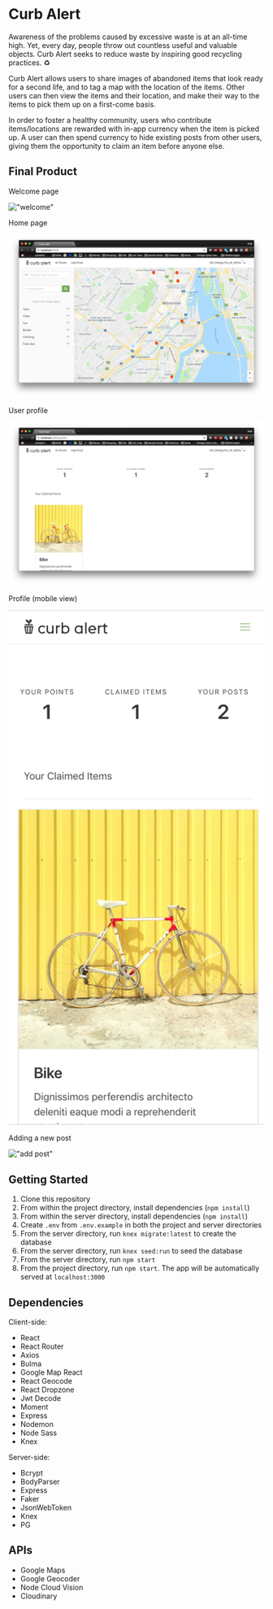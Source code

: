 # Curb Alert

Awareness of the problems caused by excessive waste is at an all-time high. Yet, every day, people throw out countless useful and valuable objects. Curb Alert seeks to reduce waste by inspiring good recycling practices. :recycle:

Curb Alert allows users to share images of abandoned items that look ready for a second life, and to tag a map with the location of the items. Other users can then view the items and their location, and make their way to the items to pick them up on a first-come basis.

In order to foster a healthy community, users who contribute items/locations are rewarded with in-app currency when the item is picked up. A user can then spend currency to hide existing posts from other users, giving them the opportunity to claim an item before anyone else.

## Final Product

Welcome page

!["welcome"](https://github.com/andreafinlay/curbalert/blob/master/docs/welcome.png?raw=true)

Home page

!["home"](https://github.com/andreafinlay/curbalert/blob/master/docs/home.png?raw=true)

User profile

!["profile"](https://github.com/andreafinlay/curbalert/blob/master/docs/profile.png?raw=true)

Profile (mobile view)

!["profile mobile"](https://github.com/andreafinlay/curbalert/blob/master/docs/profile-mobile.png?raw=true)

Adding a new post

!["add post"](https://github.com/andreafinlay/curbalert/blob/master/docs/add-post.gif?raw=true)

## Getting Started

1. Clone this repository
2. From within the project directory, install dependencies (`npm install`)
3. From within the server directory, install dependencies (`npm install`)
4. Create `.env` from `.env.example` in both the project and server directories
5. From the server directory, run `knex migrate:latest` to create the database
6. From the server directory, run `knex seed:run` to seed the database
7. From the server directory, run `npm start`
8. From the project directory, run `npm start`. The app will be automatically served at `localhost:3000`

## Dependencies

Client-side:
- React
- React Router
- Axios
- Bulma
- Google Map React
- React Geocode
- React Dropzone
- Jwt Decode
- Moment
- Express
- Nodemon
- Node Sass
- Knex

Server-side:
- Bcrypt
- BodyParser
- Express
- Faker
- JsonWebToken
- Knex
- PG

## APIs
- Google Maps
- Google Geocoder
- Node Cloud Vision
- Cloudinary
